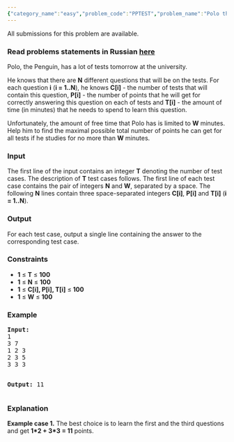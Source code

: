 ```yaml
---
{"category_name":"easy","problem_code":"PPTEST","problem_name":"Polo the Penguin and the Test","languages_supported":{"0":"ADA","1":"ASM","2":"BASH","3":"BF","4":"C","5":"C99 strict","6":"CAML","7":"CLOJ","8":"CLPS","9":"CPP 4.3.2","10":"CPP 4.9.2","11":"CPP14","12":"CS2","13":"D","14":"ERL","15":"FORT","16":"FS","17":"GO","18":"HASK","19":"ICK","20":"ICON","21":"JAVA","22":"JS","23":"LISP clisp","24":"LISP sbcl","25":"LUA","26":"NEM","27":"NICE","28":"NODEJS","29":"PAS fpc","30":"PAS gpc","31":"PERL","32":"PERL6","33":"PHP","34":"PIKE","35":"PRLG","36":"PYTH","37":"PYTH 3.4","38":"RUBY","39":"SCALA","40":"SCM guile","41":"SCM qobi","42":"ST","43":"TCL","44":"TEXT","45":"WSPC"},"max_timelimit":1,"source_sizelimit":50000,"problem_author":"witua","problem_tester":"rustinpiece","date_added":"23-09-2013","tags":{"0":"cook39","1":"dynamic","2":"easy","3":"witua"},"editorial_url":"http://discuss.codechef.com/problems/PPTEST","time":{"view_start_date":1382293800,"submit_start_date":1382293800,"visible_start_date":1382293800,"end_date":1735669800},"layout":"problem"}
---
```

<span class="solution-visible-txt">All submissions for this problem are available.</span><h3> Read problems statements in Russian <a target="_blank" href="http://www.codechef.com/download/translated/COOK39/russian/PPTEST.pdf">here</a></h3>
<p>Polo, the Penguin, has a lot of tests tomorrow at the university.</p>
<p>He knows that there are <b>N</b> different questions that will be on the tests. For each question <b>i</b> (<b>i = 1..N</b>), he knows <b>C[i]</b> - the number of tests that will contain this question, <b>P[i]</b> - the number of points that he will get for correctly answering this question on each of tests and <b>T[i]</b> - the amount of time (in minutes) that he needs to spend to learn this question.</p>
<p>Unfortunately, the amount of free time that Polo has is limited to <b>W</b> minutes. Help him to find the maximal possible total number of points he can get for all tests if he studies for no more than <b>W</b> minutes.</p>
<h3>Input</h3>
<p>The first line of the input contains an integer <b>T</b> denoting the number of test cases. The description of <b>T</b> test cases follows. The first line of each test case contains the pair of integers <b>N</b> and <b>W</b>, separated by a space. The following <b>N</b> lines contain three space-separated integers <b>C[i]</b>, <b>P[i]</b> and <b>T[i]</b> (<b>i = 1..N</b>).</p>
<h3>Output</h3>
<p>For each test case, output a single line containing the answer to the corresponding test case.</p>
<h3>Constraints</h3>
<ul>
<li><b>1</b> ≤ <b>T</b> ≤ <b>100</b></li>
<li><b>1</b> ≤ <b>N</b> ≤ <b>100</b></li>
<li><b>1</b> ≤ <b>C[i], P[i], T[i]</b> ≤ <b>100</b>
</li><li><b>1</b> ≤ <b>W</b> ≤ <b>100</b></li>
</ul>
<h3>Example</h3>
<pre><b>Input:</b>
1
3 7
1 2 3
2 3 5
3 3 3

<b>Output:</b>
11
</pre><h3>Explanation</h3>
<p><b>Example case 1.</b> The best choice is to learn the first and the third questions and get <b>1*2 + 3*3 = 11</b> points.</p>
<p> </p>
